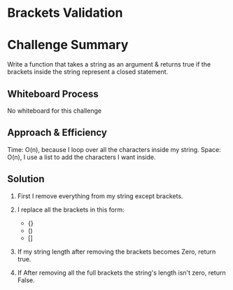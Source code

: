 # Brackets Validation


# Challenge Summary
<!-- Description of the challenge -->
Write a function that takes a string as an argument & returns true if the brackets inside the string represent a closed statement.

## Whiteboard Process
<!-- Embedded whiteboard image -->
No whiteboard for this challenge

## Approach & Efficiency
<!-- What approach did you take? Why? What is the Big O space/time for this approach? -->
Time: O(n), because I loop over all the characters inside my string.
Space: O(n), I use a list to add the characters I want inside.

## Solution
<!-- Show how to run your code, and examples of it in action -->

1. First I remove everything from my string except brackets.
2. I replace all the brackets in this form:
    * {}
    * ()
    * []

3. If my string length after removing the brackets becomes Zero, return true.
4. If After removing all the full brackets the string's length isn't zero, return False.

